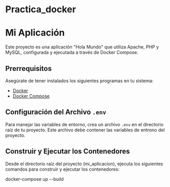 ﻿# Practica_docker
# Mi Aplicación
Este proyecto es una aplicación "Hola Mundo" que utiliza Apache, PHP y MySQL, configurada y ejecutada a través de Docker Compose.

## Prerrequisitos
Asegúrate de tener instalados los siguientes programas en tu sistema:
- [Docker](https://www.docker.com/get-started)
- [Docker Compose](https://docs.docker.com/compose/install/)

## Configuración del Archivo `.env`
Para manejar las variables de entorno, crea un archivo `.env` en el directorio raíz de tu proyecto. Este archivo debe contener las variables de entrono del proyecto.


## Construir y Ejecutar los Contenedores
Desde el directorio raíz del proyecto (mi_aplicacion), ejecuta los siguientes comandos para construir y ejecutar los contenedores:

docker-compose up --build

